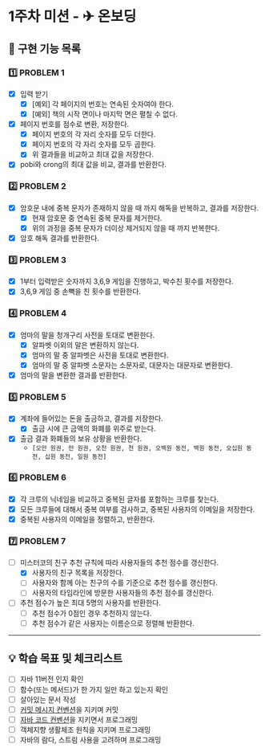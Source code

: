 # 1주차 미션 - ✈ 온보딩

## 🚀 구현 기능 목록

### 1️⃣ PROBLEM 1

- [x] 입력 받기
  - [x] [예외] 각 페이지의 번호는 연속된 숫자여야 한다.
  - [x] [예외] 책의 시작 면이나 마지막 면은 펼칠 수 없다.
- [x] 페이지 번호를 점수로 변환, 저장한다.
  - [x] 페이지 번호의 각 자리 숫자를 모두 더한다.
  - [x] 페이지 번호의 각 자리 숫자를 모두 곱한다.
  - [x] 위 결과들을 비교하고 최대 값을 저장한다.
- [x] pobi와 crong의 최대 값을 비교, 결과를 반환한다.

### 2️⃣ PROBLEM 2

- [x] 암호문 내에 중복 문자가 존재하지 않을 때 까지 해독을 반복하고, 결과를 저장한다.
  - [x] 현재 암호문 중 연속된 중복 문자를 제거한다.
  - [x] 위의 과정을 중복 문자가 더이상 제거되지 않을 때 까지 반복한다.
- [x] 암호 해독 결과를 반환한다.

### 3️⃣ PROBLEM 3

- [x] 1부터 입력받은 숫자까지 3,6,9 게임을 진행하고, 박수친 횟수를 저장한다.
- [x] 3,6,9 게임 중 손뼉을 친 횟수를 반환한다.

### 4️⃣ PROBLEM 4

- [x] 엄마의 말을 청개구리 사전을 토대로 변환한다.
  - [x] 알파벳 이외의 말은 변환하지 않는다.
  - [x] 엄마의 말 중 알파벳은 사전을 토대로 변환한다.
  - [x] 엄마의 말 중 알파벳 소문자는 소문자로, 대문자는 대문자로 변환한다.
- [x] 엄마의 말을 변환한 결과를 반환한다.

### 5️⃣ PROBLEM 5

- [x] 계좌에 들어있는 돈을 출금하고, 결과를 저장한다.
  - [x] 출금 시에 큰 금액의 화폐를 위주로 받는다.
- [x] 출금 결과 화폐들의 보유 상황을 반환한다.
  - `[오만 원권, 만 원권, 오천 원권, 천 원권, 오백원 동전, 백원 동전, 오십원 동전, 십원 동전, 일원 동전]`

### 6️⃣ PROBLEM 6

- [x] 각 크루의 닉네임을 비교하고 중복된 글자를 포함하는 크루를 찾는다.
- [x] 모든 크루들에 대해서 중복 여부를 검사하고, 중복된 사용자의 이메일을 저장한다.
- [x] 중복된 사용자의 이메일을 정렬하고, 반환한다.

### 7️⃣ PROBLEM 7

- [ ] 미스터코의 친구 추천 규칙에 따라 사용자들의 추천 점수를 갱신한다.
  - [x] 사용자의 친구 목록을 저장한다.
  - [ ] 사용자와 함께 아는 친구의 수를 기준으로 추천 점수를 갱신한다.
  - [ ] 사용자의 타임라인에 방문한 사용자들의 추천 점수를 갱신한다.
- [ ] 추천 점수가 높은 최대 5명의 사용자를 반환한다.
  - [ ] 추천 점수가 0점인 경우 추천하지 않는다.
  - [ ] 추천 점수가 같은 사용자는 이름순으로 정렬해 반환한다.

---

## 💡 학습 목표 및 체크리스트

- [ ] 자바 11버전 인지 확인
- [ ] 함수(또는 메서드)가 한 가지 일만 하고 있는지 확인
- [ ] 살아있는 문서 작성
- [ ] [커밋 메시지 컨벤션](https://gist.github.com/stephenparish/9941e89d80e2bc58a153)을 지키며 커밋
- [ ] [자바 코드 컨벤션](https://github.com/binghe819/TIL/blob/master/JAVA/%EA%B8%B0%ED%83%80/google%20java%20style%20guide.md)을 지키면서 프로그래밍
- [ ] 객체지향 생활체조 원칙을 지키며 프로그래밍
- [ ] 자바의 람다, 스트림 사용을 고려하며 프로그래밍
